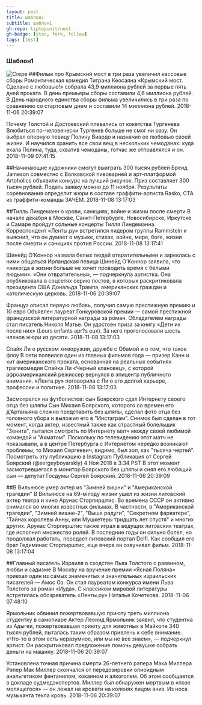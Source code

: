 ```yaml
---
layout: post
title: шаблон1
subtitle: шаблон1
gh-repo: tiptopunit/next
gh-badge: [star, fork, follow]
tags: [test]
---
```

### Шаблон1

![Crepe](https://tiptopunit.github.io/next/img/kpl7.jpg)
##Фильм про Крымский мост в три раза увеличил кассовые сборы
Романтическая комедия Тиграна Кеосаяна «Крымский мост. Сделано с любовью!» собрала 43,9 миллиона рублей за первые пять дней проката. В день премьеры сборы составили 4,6 миллиона рублей. В День народного единства сборы фильма увеличились в три раза по сравнению со стартовым днем и составили 14 миллиона рублей.
2018-11-06 20:39:07



Почему Толстой и Достоевский плевались от кокетства Тургенева
Влюбиться по-человечески Тургенев больше не смог ни разу. Он выбрал оперную певицу Полину Виардо и назначил ее любовью своей жизни. И научился хранить все свои вещ в нескольких чемоданах: куда ехала Полина, туда, схватив чемоданы, тотчас же отправлялся и он.
2018-11-09 07:41:15



##Начинающие художники смогут выиграть 300 тысяч рублей
Бренд Jameson совместно с Волковской пивоварней и арт-платформой Artoholics объявили конкурс на лучший рисунок. Приз составляет 300 тысяч рублей. Подать заявку можно до 11 ноября. Результаты соревнования определит жюри в составе граффити-артиста Rasko, СТА из граффити-команды ЗАЧЕМ.
2018-11-08 13:17:03



##Тилль Линдеманн о крови, санкциях, войне и жизни после смерти
В начале декабря в Москве, Санкт-Петербурге, Новосибирске, Иркутске и Самаре пройдут сольные концерты Тилля Линдеманна. Корреспондент «Ленты.ру» встретился лидером группы Rammstein и выяснил, что он думает о музыке, стихах, войне, мире, боге, жизни после смерти и санкциях против России.
2018-11-08 13:17:41



Шинейд О’Коннор назвала белых людей отвратительными и зареклась с ними общаться
Ирландская певица Шинейд О’Коннор заявила, что «никогда в жизни больше не хочет проводить время с белыми людьми». «Они отвратительны», — подчеркнула артистка. Она опубликовала в соцсетях серию постов, в которых раскритиковала президента США Дональда Трампа, американских граждан и католическую церковь.
2018-11-06 20:39:07



Француз описал первую любовь, получил самую престижную премию и 10 евро
Объявлен лауреат Гонкуровской премии — самой престижной французской литературной награды за роман. Обладателем награды стал писатель Николя Матье. Он удостоен приза за книгу «Дети их после них» (Leurs enfants apr?s eux). За него проголосовали шесть членов жюри из десяти.
2018-11-08 13:17:03



Спайк Ли о русском химоружии, дружбе с Обамой и о том, что такое флоу
В сети появился один из главных фильмов года — призер Канн и хит американского проката, основанная на реальных событиях трагикомедия Спайка Ли «Черный клановец», с которой афроамериканский режиссер вернулся в эпицентр публичного внимания. «Лента.ру» поговорила с Ли о его долгой карьере, профессии и политике.
2018-11-08 13:17:03



Засмотрелся на футболистов: сын Боярского сдал Интернету своего отца без шляпы
Сын Михаил Боярского, которого со времен его д'Артаньяна сложно представить без шляпы, сделал фото отца без головного убора и выложил его в "Инстаграм". Снимок был сделан в тот момент, когда актер, известный также как страстный болельщик "Зенита", пытался смотреть по Интернету матч между своей любимой командой и "Ахматом". Поскольку по телевидению этот матч не показывали, а в центре Петербурга с Интернетом нередко возникают проблемы, то Михаил Сергеевич, видимо, был зол, как "тысяча чертей".           Посмотреть эту публикацию в Instagram                       Публикация от Сергей Боярский (@sergeyboyarskiy) 4 Ноя 2018 в 3:34 PST В этот момент засмотревшегося в монитор Боярского без шляпы и снял его любящий сын — депутат Госдумы Сергей Боярский.
2018-11-06 20:39:09



##В Вильнюсе умер актер из "Зимней вишни" и "Американской трагедии"
В Вильнюсе на 69-м году жизни ушел из жизни литовский актер театра и кино Арунас Сторпирштис. Во времена СССР он активно снимался во многих известных фильмах. В частности, в "Американской трагедии", "Зимней вишне-2", "Выше радуги", "Секретном фарватере", "Тайнах королевы Анны, или Мушкетеры тридцать лет спустя" и многих других. Арунас Сторпирштис также играл в ведущих литовских театрах, где исполнил множество ролей. В последние годы он сильно болел, но продолжал работать, передает литовский портал Delfi. Как сообщил его брат Гедиминас Сторпирштис, еще вчера он озвучивал фильм.
2018-11-08 13:17:04



##Главный писатель Израиля о сходстве Льва Толстого с раввином, любви и садизме
В Москву на вручение премии «Ясная Поляна» приехал один из самых знаменитых и значительных израильских писателей — Амос Оз. Он стал лауреатом конкурса имени Льва Толстого за роман «Иуда». С классиком мировой литературы встретилась обозреватель «Ленты.ру» Наталья Кочеткова.
2018-11-06 07:48:10



Ярмольник обвинил пожертвовавшую приюту треть миллиона студентку в самопиаре
Актер Леонид Ярмольник заявил, что студентка из Адыгеи, пожертвовавшая приюту для животных в Майкопе 340 тысяч рублей, пыталась таким образом привлечь к себе внимание. «Что-то в этом есть неразумное, или мы не все знаем», — подчеркнул артист. Он раскритиковал предложение помочь девушке собрать деньги на машину.
2018-11-06 20:39:07



Установлена точная причина смерти 26-летнего рэпера Мака Миллера
Рэпер Мак Миллер скончался от передозировки опиоидным анальгетиком фентанилом, кокаином и алкоголем. Об этом сообщается в докладе судмедэкспертов. Миллер был обнаружен мертвым в «позе молящегося» — он лежал на кровати на коленях лицом вниз. Из носа музыканта текла кровь.
2018-11-06 20:39:07

